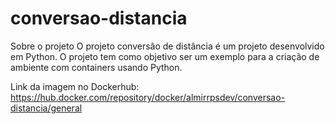 # conversao-distancia

Sobre o projeto
O projeto conversão de distância é um projeto desenvolvido em Python. O projeto tem como objetivo ser um exemplo para a criação de ambiente com containers usando Python.

Link da imagem no Dockerhub: https://hub.docker.com/repository/docker/almirrpsdev/conversao-distancia/general
